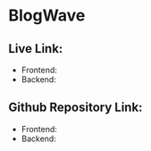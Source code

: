 # BlogWave

## Live Link:

- Frontend:
- Backend:

## Github Repository Link:

- Frontend:
- Backend:
